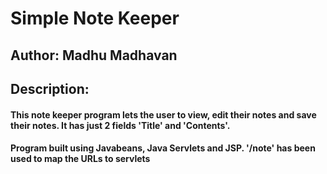 # Simple Note Keeper
## Author: Madhu Madhavan
## Description: 
#### This note keeper program lets the user to view, edit their notes and save their notes. It has just 2 fields 'Title' and 'Contents'. 
#### Program built using Javabeans, Java Servlets and JSP.  '/note' has been used to map the URLs to servlets
 
 

